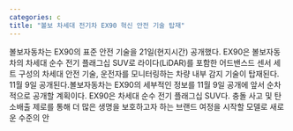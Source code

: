```yaml
---
categories: c
title: "볼보 차세대 전기차 EX90 혁신 안전 기술 탑재"
---
```

볼보자동차는 EX90의 표준 안전 기술을 21일(현지시간) 공개했다. EX90은 볼보자동차의 차세대 순수 전기 플래그십 SUV로 라이다(LiDAR)를 포함한 어드밴스드 센서 세트 구성의 차세대 안전 기술, 운전자를 모니터링하는 차량 내부 감지 기술이 탑재된다. 11월 9일 공개된다.볼보자동차는 EX90의 세부적인 정보를 11월 9일 공개에 앞서 순차적으로 공개할 계획이다. EX90은 차세대 순수 전기 플래그십 SUV다. 충돌 사고 및 탄소배출 제로를 통해 더 많은 생명을 보호하고자 하는 브랜드 여정을 시작할 모델로 새로운 수준의 안